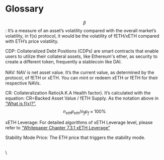 # Glossary

$$\beta$$: It’s a measure of an asset’s volatility compared with the overall market’s volatility, in f(x) protocol, it would be the volatility of fETH/xETH compared with ETH’s price volatility.

CDP: Collateralized Debt Positions (CDPs) are smart contracts that enable users to utilize their collateral assets, like Ethereum's ether, as security to create a different token, frequently a stablecoin like DAI.\
\
NAV: NAV is net asset value. It’s the current value, as determined by the protocol, of fETH or xETH. You can mint or redeem xETH or fETH for their respective NAVs.

CR: Collateralization Ratio(A.K.A Health factor). It’s calculated with the equation: CR=Backed Asset Value / fETH Supply. As the notation above in [“What is f(x)?”](what-is-f-x.md), $$n_{eth}p_{eth}/n_fp_f \times 100\%$$

xETH Leverage: For detailed algorithms of xETH Leverage level, please refer to [“Whitepaper Chapter 7.3.1 xETH Leverage”](https://github.com/AladdinDAO/aladdin-v3-contracts/blob/dev/fx/whitepapers/whitepaper\_v2.pdf)

Stability Mode Price: The ETH price that triggers the stability mode.

\
\
